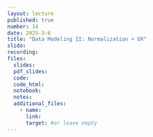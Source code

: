 ```yaml
---
layout: lecture
published: true
number: 14
date: 2025-3-6
title: "Data Modeling II: Normalization + ER"
slido:
recording: 
files:
  slides: 
  pdf_slides:
  code:
  code_html:
  notebook: 
  notes:
  additional_files:
    - name:
      link:
      target: #or leave empty
---
```

